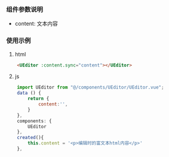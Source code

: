 ### 组件参数说明
* content:  文本内容

### 使用示例
1. html
```html 
    <UEditor :content.sync="content"></UEditor>
```

2. js
```javascript
    import UEditor from "@/components/UEditor/UEditor.vue";
    data () {
        return {
            content:'',
        }
    },
    components: {
        UEditor
    },
    created(){
        this.content = '<p>编辑时的富文本html内容</p>'
    },

```